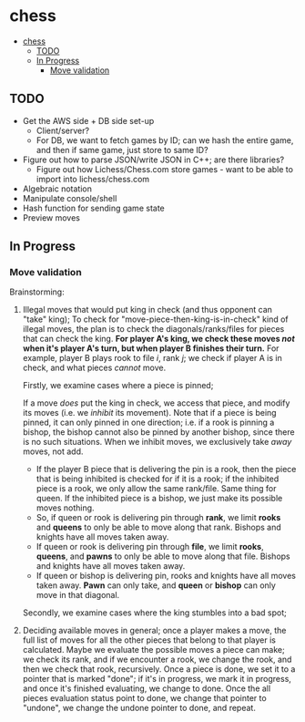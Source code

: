 # chess
- [chess](#chess)
  - [TODO](#todo)
  - [In Progress](#in-progress)
    - [Move validation](#move-validation)

## TODO
- Get the AWS side + DB side set-up
  - Client/server?
  - For DB, we want to fetch games by ID; can we hash the entire game, and then if same game, just store to same ID?
- Figure out how to parse JSON/write JSON in C++; are there libraries?
  - Figure out how Lichess/Chess.com store games - want to be able to import into lichess/chess.com
- Algebraic notation
- Manipulate console/shell
- Hash function for sending game state
- Preview moves

## In Progress

### Move validation

Brainstorming:

1. Illegal moves that would put king in check (and thus opponent can "take" king);
To check for "move-piece-then-king-is-in-check" kind of illegal moves, the plan is to check the diagonals/ranks/files for pieces that can check the king. **For player A's king, we check these moves _not_ when it's player A's turn, but when player B finishes their turn.** For example, player B plays rook to file _i_, rank _j_; we check if player A is in check, and what pieces _cannot_ move.

    Firstly, we examine cases where a piece is pinned;

   If a move _does_ put the king in check, we access that piece, and modify its moves (i.e. we _inhibit_ its movement). Note that if a piece is being pinned, it can only pinned in one direction; i.e. if a rook is pinning a bishop, the bishop cannot also be pinned by another bishop, since there is no such situations. When we inhibit moves, we exclusively take _away_ moves, not add.

    - If the player B piece that is delivering the pin is a rook, then the piece that is being inhibited is checked for if it is a rook; if the inhibited piece is a rook, we only allow the same rank/file. Same thing for queen. If the inhibited piece is a bishop, we just make its possible moves nothing.
     - So, if queen or rook is delivering pin through **rank**, we limit **rooks** and **queens** to only be able to move along that rank. Bishops and knights have all moves taken away.
     - If queen or rook is delivering pin through **file**, we limit **rooks**, **queens**, and **pawns** to only be able to move along that file. Bishops and knights have all moves taken away.
     - If queen or bishop is delivering pin, rooks and knights have all moves taken away. **Pawn** can only take, and **queen** or **bishop** can only move in that diagonal.

    Secondly, we examine cases where the king stumbles into a bad spot;

2. Deciding available moves in general; once a player makes a move, the full list of moves for all the other pieces that belong to that player is calculated. Maybe we evaluate the possible moves a piece can make; we check its rank, and if we encounter a rook, we change the rook, and then we check that rook, recursively. Once a piece is done, we set it to a pointer that is marked "done"; if it's in progress, we mark it in progress, and once it's finished evaluating, we change to done. Once the all pieces evaluation status point to done, we change that pointer to "undone", we change the undone pointer to done, and repeat.